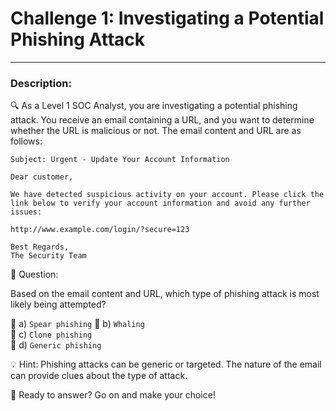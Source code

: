 
# **Challenge 1: Investigating a Potential Phishing Attack**

---

### **Description:**

🔍 As a Level 1 SOC Analyst, you are investigating a potential phishing attack. You receive an email containing a URL, and you want to determine whether the URL is malicious or not. The email content and URL are as follows:

```vbnet
Subject: Urgent - Update Your Account Information

Dear customer,

We have detected suspicious activity on your account. Please click the link below to verify your account information and avoid any further issues:

http://www.example.com/login/?secure=123

Best Regards,
The Security Team
```

🤔 Question:

Based on the email content and URL, which type of phishing attack is most likely being attempted?

🔘 a) ```Spear phishing``` 
🔘 b) ```Whaling``` \
🔘 c) ```Clone phishing``` \
🔘 d) ```Generic phishing```

💡 Hint: Phishing attacks can be generic or targeted. The nature of the email can provide clues about the type of attack.

🚀 Ready to answer? Go on and make your choice!
